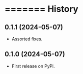 =======
History
=======
0.1.1 (2024-05-07)
------------------

* Assorted fixes.

0.1.0 (2024-05-07)
------------------

* First release on PyPI.
